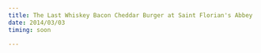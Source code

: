 ```yaml
---
title: The Last Whiskey Bacon Cheddar Burger at Saint Florian's Abbey
date: 2014/03/03
timing: soon

---
```


